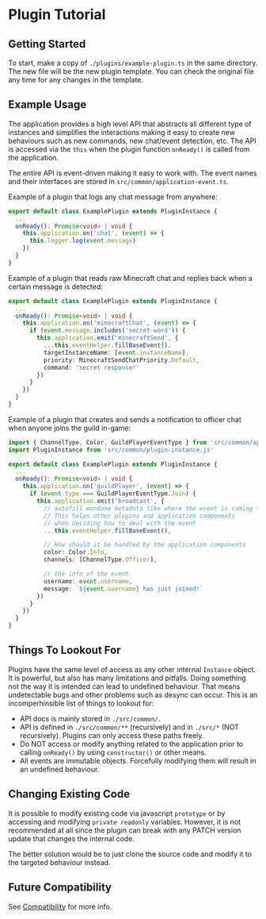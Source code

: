 # Plugin Tutorial

## Getting Started

To start, make a copy of `./plugins/example-plugin.ts` in the same directory. The new file will be the new plugin template.
You can check the original file any time for any changes in the template.

## Example Usage

The application provides a high level API that abstracts all different type of instances and simplifies the interactions
making it easy to create new behaviours such as new commands, new chat/event detection, etc.
The API is accessed via the `this` when the plugin function `onReady()` is called from the
application.

The entire API is event-driven making it easy to work with. The event names and their interfaces are stored
in `src/common/application-event.ts`.

Example of a plugin that logs any chat message from anywhere:

```typescript
export default class ExamplePlugin extends PluginInstance {
  ...
  onReady(): Promise<void> | void {
    this.application.on('chat', (event) => {
      this.logger.log(event.message)
    })
  }
}
```

Example of a plugin that reads raw Minecraft chat and replies back when a certain message is detected:

```typescript
export default class ExamplePlugin extends PluginInstance {
  ...
  onReady(): Promise<void> | void {
    this.application.on('minecraftChat', (event) => {
      if (event.message.includes('secret-word')) {
        this.application.emit('minecraftSend', {
          ...this.eventHelper.fillBaseEvent(),
          targetInstanceName: [event.instanceName],
          priority: MinecraftSendChatPriority.Default,
          command: 'secret response!'
        })
      }
    })
  }
}
```

Example of a plugin that creates and sends a notification to officer chat when anyone joins the guild in-game:

```typescript
import { ChannelType, Color, GuildPlayerEventType } from 'src/common/application-event.js'
import PluginInstance from 'src/common/plugin-instance.js'

export default class ExamplePlugin extends PluginInstance {
  ...
  onReady(): Promise<void> | void {
    this.application.on('guildPlayer', (event) => {
      if (event.type === GuildPlayerEventType.Join) {
        this.application.emit('broadcast', {
          // autofill mundane metadata like where the event is coming from, etc.
          // This helps other plugins and application components
          // when deciding how to deal with the event
          ...this.eventHelper.fillBaseEvent(),

          // How should it be handled by the application components
          color: Color.Info,
          channels: [ChannelType.Officer],

          // the info of the event
          username: event.username,
          message: `${event.username} has just joined!`
        })
      }
    })
  }
}
```

## Things To Lookout For

Plugins have the same level of access as any other internal `Instance` object. It is powerful, but also has many limitations and pitfalls.
Doing something not the way it is intended can lead to undefined behaviour. That means undetectable bugs and other problems such as desync can occur. This is an incomperhinsible list of things to lookout for:

- API docs is mainly stored in `./src/common/`.
- API is defined in `./src/common/**` (recursively) and in `./src/*` (NOT recursively). Plugins can only access these paths freely.
- Do NOT access or modify anything related to the application prior to calling `onReady()` by using `constructor()` or other means.
- All events are immutable objects. Forcefully modifying them will result in an undefined behaviour.

## Changing Existing Code

It is possible to modify existing code via javascript `prototype` or by accessing and modifying `private readonly` variables.
However, it is not recommended at all since the plugin can break with any PATCH version update that changes the internal code.

The better solution would be to just clone the source code and modify it to the targeted behaviour instead.

## Future Compatibility

See [Compatibility](./COMPATIBILITY.md) for more info.
